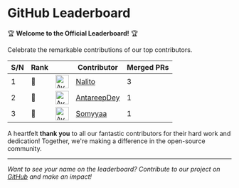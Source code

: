 
# GitHub Leaderboard

🏆 **Welcome to the Official Leaderboard!** 🏆

Celebrate the remarkable contributions of our top contributors.

| S/N | Rank || Contributor | Merged PRs |
|--| ---- | -- |----------- | ---------- |
| 1 | 🥇 | <img src='https://avatars.githubusercontent.com/u/71222572?v=4' alt='Avatar' width='30' height='30'> | [Nalito](https://github.com/Nalito) | 3 |
| 2 | 🥈 | <img src='https://avatars.githubusercontent.com/u/76260870?v=4' alt='Avatar' width='30' height='30'> | [AntareepDey](https://github.com/AntareepDey) | 1 |
| 3 | 🥈 | <img src='https://avatars.githubusercontent.com/u/122483422?v=4' alt='Avatar' width='30' height='30'> | [Somyyaa](https://github.com/Somyyaa) | 1 |

A heartfelt **thank you** to all our fantastic contributors for their hard work and dedication! Together, we're making a difference in the open-source community.

---

*Want to see your name on the leaderboard? Contribute to our project on [GitHub](https://github.com/mlsanigeria/speak-to-docs) and make an impact!*

